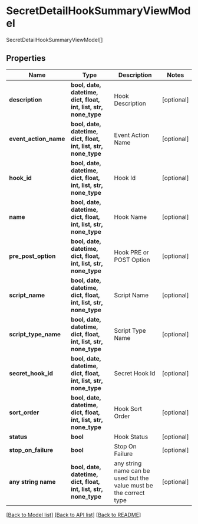 # SecretDetailHookSummaryViewModel

SecretDetailHookSummaryViewModel[]

## Properties
Name | Type | Description | Notes
------------ | ------------- | ------------- | -------------
**description** | **bool, date, datetime, dict, float, int, list, str, none_type** | Hook Description | [optional] 
**event_action_name** | **bool, date, datetime, dict, float, int, list, str, none_type** | Event Action Name | [optional] 
**hook_id** | **bool, date, datetime, dict, float, int, list, str, none_type** | Hook Id | [optional] 
**name** | **bool, date, datetime, dict, float, int, list, str, none_type** | Hook Name | [optional] 
**pre_post_option** | **bool, date, datetime, dict, float, int, list, str, none_type** | Hook PRE or POST Option | [optional] 
**script_name** | **bool, date, datetime, dict, float, int, list, str, none_type** | Script Name | [optional] 
**script_type_name** | **bool, date, datetime, dict, float, int, list, str, none_type** | Script Type Name | [optional] 
**secret_hook_id** | **bool, date, datetime, dict, float, int, list, str, none_type** | Secret Hook Id | [optional] 
**sort_order** | **bool, date, datetime, dict, float, int, list, str, none_type** | Hook Sort Order | [optional] 
**status** | **bool** | Hook Status | [optional] 
**stop_on_failure** | **bool** | Stop On Failure | [optional] 
**any string name** | **bool, date, datetime, dict, float, int, list, str, none_type** | any string name can be used but the value must be the correct type | [optional]

[[Back to Model list]](../README.md#documentation-for-models) [[Back to API list]](../README.md#documentation-for-api-endpoints) [[Back to README]](../README.md)



